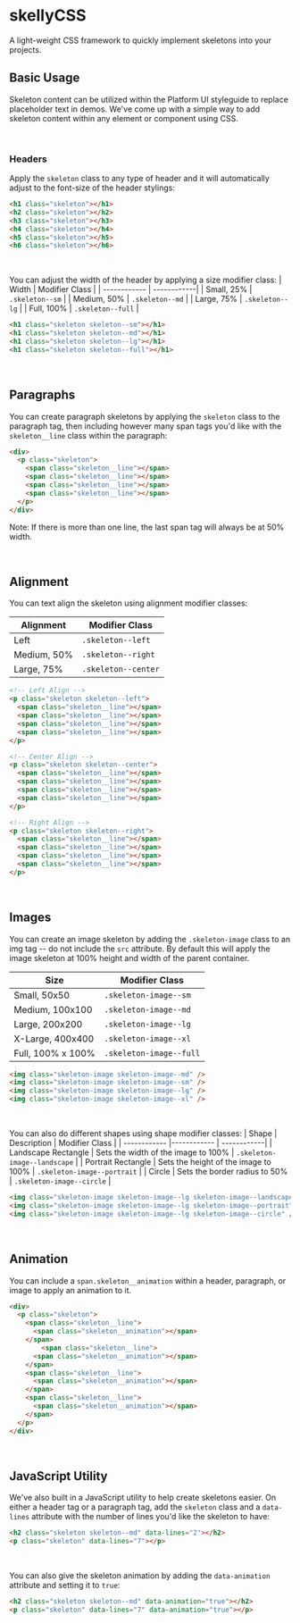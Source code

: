 # skellyCSS

A light-weight CSS framework to quickly implement skeletons into your projects.

## Basic Usage
Skeleton content can be utilized within the Platform UI styleguide to replace placeholder text in demos. We've come up with a simple way to add skeleton content within any element or component using CSS.

<br />

### Headers
Apply the `skeleton` class to any type of header and it will automatically adjust to the font-size of the header stylings:

``` html
<h1 class="skeleton"></h1>
<h2 class="skeleton"></h2>
<h3 class="skeleton"></h3>
<h4 class="skeleton"></h4>
<h5 class="skeleton"></h5>
<h6 class="skeleton"></h6>
```

<br/>

You can adjust the width of the header by applying a size modifier class:
| Width | Modifier Class | 
| ------------ | ------------|
| Small, 25% | `.skeleton--sm` |
| Medium, 50% | `.skeleton--md` |
| Large, 75% | `.skeleton--lg` |
| Full, 100% | `.skeleton--full` |

``` html
<h1 class="skeleton skeleton--sm"></h1>
<h1 class="skeleton skeleton--md"></h1>
<h1 class="skeleton skeleton--lg"></h1>
<h1 class="skeleton skeleton--full"></h1>
```

<br />

## Paragraphs
You can create paragraph skeletons by applying the `skeleton` class to the paragraph tag, then including however many span tags you'd like with the `skeleton__line` class within the paragraph:

```html
<div>
  <p class="skeleton">
    <span class="skeleton__line"></span>
    <span class="skeleton__line"></span>
    <span class="skeleton__line"></span>
    <span class="skeleton__line"></span>
  </p>
</div>
```

Note:
If there is more than one line, the last span tag will always be at 50% width.

<br />

## Alignment
You can text align the skeleton using alignment modifier classes:

| Alignment | Modifier Class |
| ------------ | ------------|
| Left | `.skeleton--left` |
| Medium, 50% | `.skeleton--right` |
| Large, 75% | `.skeleton--center` |

``` html
<!-- Left Align -->
<p class="skeleton skeleton--left">
  <span class="skeleton__line"></span>
  <span class="skeleton__line"></span>
  <span class="skeleton__line"></span>
  <span class="skeleton__line"></span>
</p>

<!-- Center Align -->
<p class="skeleton skeleton--center">
  <span class="skeleton__line"></span>
  <span class="skeleton__line"></span>
  <span class="skeleton__line"></span>
  <span class="skeleton__line"></span>
</p>

<!-- Right Align -->
<p class="skeleton skeleton--right">
  <span class="skeleton__line"></span>
  <span class="skeleton__line"></span>
  <span class="skeleton__line"></span>
  <span class="skeleton__line"></span>
</p>
```

<br />

## Images
You can create an image skeleton by adding the `.skeleton-image` class to an img tag -- do not include the `src` attribute. By default this will apply the image skeleton at 100% height and width of the parent container.

| Size | Modifier Class |
| ------------ | ------------| 
| Small, 50x50 | `.skeleton-image--sm` |
| Medium, 100x100 | `.skeleton-image--md` |
| Large, 200x200 | `.skeleton-image--lg` |
| X-Large, 400x400 | `.skeleton-image--xl` |
| Full, 100% x 100% | `.skeleton-image--full` |


``` html
<img class="skeleton-image skeleton-image--md" />
<img class="skeleton-image skeleton-image--sm" />
<img class="skeleton-image skeleton-image--lg" />
<img class="skeleton-image skeleton-image--xl" />
```

<br />

You can also do different shapes using shape modifier classes:
| Shape | Description | Modifier Class |
| ------------ |------------ | ------------| 
| Landscape Rectangle | Sets the width of the image to 100% | `.skeleton-image--landscape` |
| Portrait Rectangle | Sets the height of the image to 100% | `.skeleton-image--portrait` |
| Circle | Sets the border radius to 50% | `.skeleton-image--circle` |


``` html
<img class="skeleton-image skeleton-image--lg skeleton-image--landscape" />
<img class="skeleton-image skeleton-image--lg skeleton-image--portrait" />
<img class="skeleton-image skeleton-image--lg skeleton-image--circle" />
```

<br />

## Animation
You can include a `span.skeleton__animation` within a header, paragraph, or image to apply an animation to it.


``` html
<div>
  <p class="skeleton">
    <span class="skeleton__line">
      <span class="skeleton__animation"></span>
    </span>
        <span class="skeleton__line">
      <span class="skeleton__animation"></span>
    </span>
    <span class="skeleton__line">
      <span class="skeleton__animation"></span>
    </span>
    <span class="skeleton__line">
      <span class="skeleton__animation"></span>
    </span>
  </p>
</div>
```

<br />

## JavaScript Utility
We've also built in a JavaScript utility to help create skeletons easier. On either a header tag or a paragraph tag, add the `skeleton` class and a `data-lines` attribute with the number of lines you'd like the skeleton to have:

``` html
<h2 class="skeleton skeleton--md" data-lines="2"></h2>
<p class="skeleton" data-lines="7"></p>
```

<br />

You can also give the skeleton animation by adding the `data-animation` attribute and setting it to `true`:

``` html
<h2 class="skeleton skeleton--md" data-animation="true"></h2>
<p class="skeleton" data-lines="7" data-animation="true"></p>
```

<br />